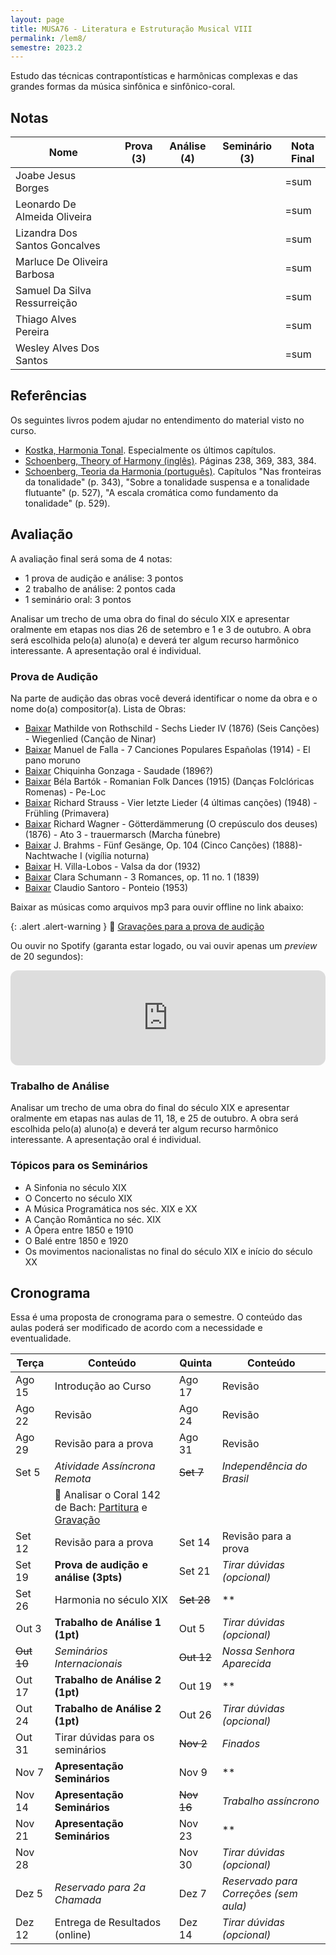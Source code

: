 ```yaml
---
layout: page
title: MUSA76 - Literatura e Estruturação Musical VIII
permalink: /lem8/
semestre: 2023.2
---
```


Estudo das técnicas contrapontísticas e harmônicas complexas e das grandes
formas da música sinfônica e sinfônico-coral.

## Notas

| Nome                          | Prova (3) | Análise (4) | Seminário (3) | Nota Final |
|-------------------------------|-----------|-------------|---------------|------------|
| Joabe Jesus Borges            |           |             |               | =sum       |
| Leonardo De Almeida Oliveira  |           |             |               | =sum       |
| Lizandra Dos Santos Goncalves |           |             |               | =sum       |
| Marluce De Oliveira Barbosa   |           |             |               | =sum       |
| Samuel Da Silva Ressurreição  |           |             |               | =sum       |
| Thiago Alves Pereira          |           |             |               | =sum       |
| Wesley Alves Dos Santos       |           |             |               | =sum       |


## Referências

Os seguintes livros podem ajudar no entendimento do material visto no curso.

- [Kostka, Harmonia Tonal][7]. Especialmente os últimos capítulos.
- [Schoenberg, Theory of Harmony (inglês)][8]. Páginas 238, 369, 383, 384.
- [Schoenberg, Teoria da Harmonia (português)][9]. Capítulos "Nas fronteiras da
  tonalidade" (p. 343), "Sobre a tonalidade suspensa e a tonalidade flutuante"
  (p. 527), "A escala cromática como fundamento da tonalidade" (p. 529).


[7]: https://www.dropbox.com/s/upnuczqhv0zeqa9/Kostka%20Tonal%20Harmony%20Traduzido.pdf?dl=0
[8]: https://www.dropbox.com/s/tka12cssiqfaglm/Schoenberg%20Arnold%20Theory%20of%20Harmony.pdf?dl=0
[9]: https://www.dropbox.com/s/1u9drv7yqpmr5kw/Schoenberg%20Harmonia.pdf?dl=0


## Avaliação

A avaliação final será soma de 4 notas:

  * 1 prova de audição e análise: 3 pontos
  * 2 trabalho de análise: 2 pontos cada
  * 1 seminário oral: 3 pontos

Analisar um trecho de uma obra do final do século XIX e apresentar oralmente em
etapas nos dias 26 de setembro e 1 e 3 de outubro. A obra será escolhida pelo(a)
aluno(a) e deverá ter algum recurso harmônico interessante. A apresentação oral
é individual.

### Prova de Audição

Na parte de audição das obras você deverá identificar o nome da obra e o nome
do(a) compositor(a). Lista de Obras:

- [Baixar][30] Mathilde von Rothschild - Sechs Lieder IV (1876) (Seis Canções) - Wiegenlied (Canção de Ninar)
- [Baixar][31] Manuel de Falla - 7 Canciones Populares Españolas (1914) - El pano moruno
- [Baixar][32] Chiquinha Gonzaga - Saudade (1896?)
- [Baixar][33] Béla Bartók - Romanian Folk Dances (1915) (Danças Folclóricas Romenas) - Pe-Loc
- [Baixar][34] Richard Strauss - Vier letzte Lieder (4 últimas canções) (1948) - Frühling (Primavera)
- [Baixar][35] Richard Wagner - Götterdämmerung (O crepúsculo dos deuses) (1876) - Ato 3 - trauermarsch (Marcha fúnebre)
- [Baixar][36] J. Brahms - Fünf Gesänge, Op. 104 (Cinco Canções) (1888)- Nachtwache I (vigília noturna)
- [Baixar][37] H. Villa-Lobos - Valsa da dor (1932)
- [Baixar][38] Clara Schumann - 3 Romances, op. 11 no. 1 (1839)
- [Baixar][39] Claudio Santoro - Ponteio (1953)

[30]: https://ln5.sync.com/dl/474a2f710/rs78pup8-kkrsukma-i6jdnx6m-cchng3e9
[31]: https://ln5.sync.com/dl/a70068dd0/h6hsj49e-virukrsz-ch7nuvrd-yria6737
[32]: https://ln5.sync.com/dl/a559e49a0/a38sgter-8jv3zsxu-5ce9fmwr-2zvbwxic
[33]: https://ln5.sync.com/dl/b349a1590/rc9hcpkx-3y9qx7x9-rcsph3nt-f5uaptz5
[34]: https://ln5.sync.com/dl/a93d9f4f0/nqx797xa-9rs566yu-2xyacnqf-rxqp9qca
[35]: https://ln5.sync.com/dl/3f051aac0/qfcv744h-ztqy6jwy-dj8eaq7h-wnhisahu
[36]: https://ln5.sync.com/dl/2fb890020/tig52avs-fdryg4b8-xwsbuhgc-2hprgqht
[37]: https://ln5.sync.com/dl/62eac7510/ekp8c4vv-6eqxzr4r-tfrdnp8r-qe5sks58
[38]: https://ln5.sync.com/dl/e96d71950/wm866cbw-iyws2nbr-rdu8guqb-qzqwr6wm
[39]: https://ln5.sync.com/dl/4eb2a35e0/cugyqbv7-nfxub9bu-4byeyhba-59mbxwan


Baixar as músicas como arquivos mp3 para ouvir offline no link abaixo:

{: .alert .alert-warning }
🎹 [Gravações para a prova de audição][1]

Ou ouvir no Spotify (garanta estar logado, ou vai ouvir apenas um _preview_ de 20 segundos):

[1]: https://www.dropbox.com/scl/fi/nob4v0ldo85dsa5qakg4k/Musicas-Audicao-LEM-8.zip?rlkey=x63f8pc08l1mtqoizgk5n643k&dl=0


<iframe style="border-radius:12px" src="https://open.spotify.com/embed/playlist/17zoY7Z7cKROeZH4x8hnLS?utm_source=generator" width="100%" height="152" frameBorder="0" allowfullscreen="" allow="autoplay; clipboard-write; encrypted-media; fullscreen; picture-in-picture" loading="lazy"></iframe>


### Trabalho de Análise

Analisar um trecho de uma obra do final do século XIX e apresentar oralmente em
etapas nas aulas de 11, 18, e 25 de outubro. A obra será escolhida pelo(a)
aluno(a) e deverá ter algum recurso harmônico interessante. A apresentação oral
é individual.


### Tópicos para os Seminários

- A Sinfonia no século XIX
- O Concerto no século XIX
- A Música Programática nos séc. XIX e XX
- A Canção Romântica no séc. XIX
- A Ópera entre 1850 e 1910
- O Balé entre 1850 e 1920
- Os movimentos nacionalistas no final do século XIX e início do século XX



## Cronograma

Essa é uma proposta de cronograma para o semestre. O conteúdo das aulas poderá
ser modificado de acordo com a necessidade e eventualidade.

| Terça      | Conteúdo                                                          | Quinta     | Conteúdo                              |
|------------|-------------------------------------------------------------------|------------|---------------------------------------|
| Ago 15     | Introdução ao Curso                                               | Ago 17     | Revisão                               |
| Ago 22     | Revisão                                                           | Ago 24     | Revisão                               |
| Ago 29     | Revisão para a prova                                              | Ago 31     | Revisão                               |
| Set 5      | *Atividade Assíncrona Remota*                                     | ~~Set 7~~  | _Independência do Brasil_             |
|            | 🎹 Analisar o Coral 142 de Bach: [Partitura][21] e [Gravação][20] |            |                                       |
| Set 12     | Revisão para a prova                                              | Set 14     | Revisão para a prova                  |
| Set 19     | **Prova de audição e análise (3pts)**                             | Set 21     | _Tirar dúvidas (opcional)_            |
| Set 26     | Harmonia no século XIX                                            | ~~Set 28~~ | \*\*                                  |
| Out 3      | **Trabalho de Análise 1 (1pt)**                                   | Out 5      | _Tirar dúvidas (opcional)_            |
| ~~Out 10~~ | _Seminários Internacionais_                                       | ~~Out 12~~ | _Nossa Senhora Aparecida_             |
| Out 17     | **Trabalho de Análise 2 (1pt)**                                   | Out 19     | \*\*                                  |
| Out 24     | **Trabalho de Análise 2 (1pt)**                                   | Out 26     | _Tirar dúvidas (opcional)_            |
| Out 31     | Tirar dúvidas para os seminários                                  | ~~Nov 2~~  | _Finados_                             |
| Nov 7      | **Apresentação Seminários**                                       | Nov 9      | \*\*                                  |
| Nov 14     | **Apresentação Seminários**                                       | ~~Nov 16~~ | _Trabalho assíncrono_                 |
| Nov 21     | **Apresentação Seminários**                                       | Nov 23     | \*\*                                  |
| Nov 28     |                                                                   | Nov 30     | _Tirar dúvidas (opcional)_            |
| Dez 5      | _Reservado para 2a Chamada_                                       | Dez 7      | _Reservado para Correções (sem aula)_ |
| Dez 12     | Entrega de Resultados (online)                                    | Dez 14     | _Tirar dúvidas (opcional)_            |

[20]: https://www.dropbox.com/scl/fi/ivfbpky009hffqocb35g4/Bach-Coral-142.m4a?rlkey=3chc8ykjhj76c5k16nweo6pmd&dl=0
[21]: https://www.dropbox.com/scl/fi/366hua6q0bffjjlar7r6j/Bach-Coral-142.pdf?rlkey=t1tf8btt8w3pnhr5tjool0rvi&dl=0
